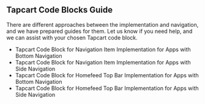 ## Tapcart Code Blocks Guide

There are different approaches between the implementation and navigation, and we have prepared guides for them. Let us know if you need help, and we can assist with your chosen Tapcart code block.

- Tapcart Code Block for Navigation Item Implementation for Apps with Bottom Navigation
- Tapcart Code Block for Navigation Item Implementation for Apps with Side Navigation
- Tapcart Code Block for Homefeed Top Bar Implementation for Apps with Bottom Navigation
- Tapcart Code Block for Homefeed Top Bar Implementation for Apps with Side Navigation

